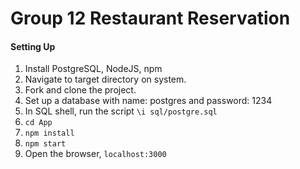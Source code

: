 Group 12 Restaurant Reservation
========

#### Setting Up

1. Install PostgreSQL, NodeJS, npm
2. Navigate to target directory on system.
3. Fork and clone the project.
4. Set up a database with name: postgres and password: 1234
5. In SQL shell, run the script `\i sql/postgre.sql`
3. `cd App`
4. `npm install`
5. `npm start`
6. Open the browser, `localhost:3000`

